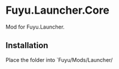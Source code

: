 # Fuyu.Launcher.Core

Mod for Fuyu.Launcher.

## Installation

Place the folder into `Fuyu/Mods/Launcher/
